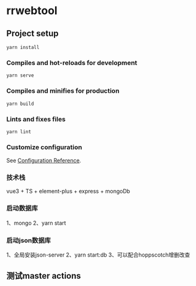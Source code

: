 # rrwebtool

## Project setup
```
yarn install
```

### Compiles and hot-reloads for development
```
yarn serve
```

### Compiles and minifies for production
```
yarn build
```

### Lints and fixes files
```
yarn lint
```

### Customize configuration
See [Configuration Reference](https://cli.vuejs.org/config/).

### 技术栈
vue3 + TS + element-plus + express + mongoDb

### 启动数据库
1、mongo
2、yarn start

### 启动json数据库
1、全局安装json-server
2、yarn start:db
3、可以配合hoppscotch增删改查

## 测试master actions
